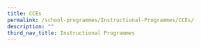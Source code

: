 ```yaml
---
title: CCEs
permalink: /school-programmes/Instructional-Programmes/CCEs/
description: ""
third_nav_title: Instructional Programmes
---
```

